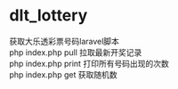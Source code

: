 # dlt_lottery
获取大乐透彩票号码laravel脚本   
php index.php pull  拉取最新开奖记录   
php index.php print 打印所有号码出现的次数   
php index.php get   获取随机数    
